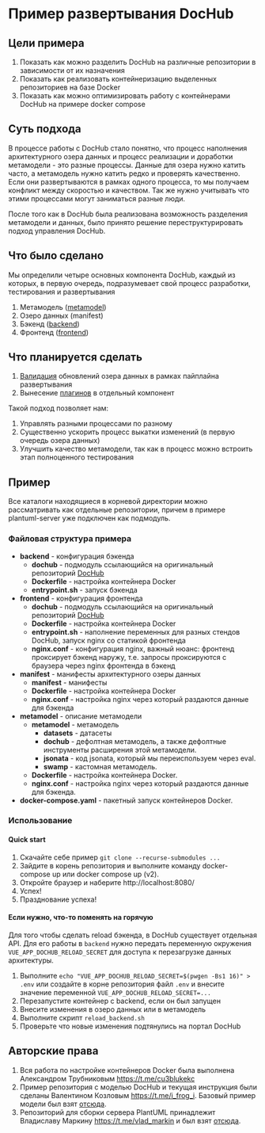 # Пример развертывания DocHub

## Цели примера
1. Показать как можно разделить DocHub на различные репозитории в зависимости от их назначения
2. Показать как реализовать контейнеризацию выделенных репозиториев на базе Docker
3. Показать как можно оптимизировать работу с контейнерами DocHub на примере docker compose

## Суть подхода
В процессе работы с DocHub стало понятно, что процесс наполнения архитектурного озера данных и процесс реализации и доработки метамодели - это разные процессы. Данные для озера нужно катить часто, а метамодель нужно катить редко и проверять качественно. Если они развертываются в рамках одного процесса, то мы получаем конфликт между скоростью и качеством. Так же нужно учитывать что этими процессами могут заниматься разные люди.

После того как в DocHub была реализована возможность разделения метамодели и данных, было принято решение переструктурировать подход управления DocHub.

## Что было сделано
Мы определили четыре основных компонента DocHub, каждый из которых, в первую очередь, подразумевает свой процесс разработки, тестирования и развертывания
1. Метамодель ([metamodel](https://dochub.info/docs/dochub.flex_metamodel))
2. Озеро данных (manifest)
3. Бэкенд ([backend](https://dochub.info/docs/dochub.deployment#client-server))
4. Фронтенд ([frontend](https://dochub.info/docs/dochub.deployment#client-server))

## Что планируется сделать
1. [Валидация](https://dochub.info/docs/dochub.rules) обновлений озера данных в рамках пайплайна развертывания
2. Вынесение [плагинов](https://dochub.info/docs/dochub.plugins.intro) в отдельный компонент

Такой подход позволяет нам:
1. Управлять разными процессами по разному
2. Существенно ускорить процесс выкатки изменений (в первую очередь озера данных)
3. Улучшить качество метамодели, так как в процесс можно встроить этап полноценного тестирования

## Пример
Все каталоги находящиеся в корневой директории можно рассматривать как отдельные репозитории, причем в примере plantuml-server уже подключен как подмодуль.

### Файловая структура примера
* **backend** - конфигурация бэкенда
    * **dochub** - подмодуль ссылающийся на оригинальный репозиторий [DocHub](https://github.com/RabotaRu/DocHub)
    * **Dockerfile** - настройка контейнера Docker  
    * **entrypoint.sh** - запуск бэкенда
* **frontend** - конфигурация фронтенда
    * **dochub** - подмодуль ссылающийся на оригинальный репозиторий [DocHub](https://github.com/RabotaRu/DocHub)
    * **Dockerfile** - настройка контейнера Docker
    * **entrypoint.sh** - наполнение переменных для разных стендов DocHub, запуск nginx со статикой фронтенда
    * **nginx.conf** - конфигурация nginx, важный нюанс: фронтенд проксирует бэкенд наружу, т.е. запросы проксируются с браузера через nginx фронтенда в бэкенд
* **manifest** - манифесты архитектурного озеры данных
    * **manifest** - манифесты
    * **Dockerfile** - настройка контейнера Docker   
    * **nginx.conf** - настройка nginx через который раздаются данные для бэкенда
* **metamodel** - описание метамодели
    * **metamodel** - метамодель
        * **datasets** - датасеты
        * **dochub** - дефолтная метамодель, а также дефолтные инструменты расширения этой метамодели.
        * **jsonata** - код jsonata, который мы переиспользуем через eval.
        * **swamp** - кастомная метамодель.        
    * **Dockerfile** - настройка контейнера Docker.    
    * **nginx.conf** - настройка nginx через который раздаются данные для бэкенда.
* **docker-compose.yaml** - пакетный запуск контейнеров Docker.

### Использование
#### Quick start
1. Скачайте себе пример `git clone --recurse-submodules ...`
2. Зайдите в корень репозитория и выполните команду docker-compose up или docker compose up (v2).
3. Откройте браузер и наберите http://localhost:8080/ 
4. Успех!
5. Празднование успеха!

#### Если нужно, что-то поменять на горячую
Для того чтобы сделать reload бэкенда, в DocHub существует отдельная API. Для его работы в `backend` нужно передать переменную окружения `VUE_APP_DOCHUB_RELOAD_SECRET` для доступа к перезагрузке данных архитектуры.

1. Выполните `echo "VUE_APP_DOCHUB_RELOAD_SECRET=$(pwgen -Bs1 16)" > .env` или создайте в корне репозитория файл `.env` и внесите значение переменной `VUE_APP_DOCHUB_RELOAD_SECRET=...`
3. Перезапустите контейнер с backend, если он был запущен
4. Внесите изменения в озеро данных или в метамодель
5. Выполните скрипт `reload_backend.sh`
6. Проверьте что новые изменения подтянулись на портал DocHub

## Авторские права
1. Вся работа по настройке контейнеров Docker была выполнена Александром Трубниковым https://t.me/cu3blukekc
2. Пример репозитория с моделью DocHub и текущая инструкция были сделаны Валентином Козловым https://t.me/i_frog_i. Базовый пример модели был взят [отсюда](https://github.com/rpiontik/DocHubExamples/tree/main/src/repository_structure_example).
3. Репозиторий для сборки сервера PlantUML принадлежит Владиславу Маркину https://t.me/vlad_markin и был взят [отсюда](https://github.com/vlad-markin/plantuml-server/tree/dochub-v2).